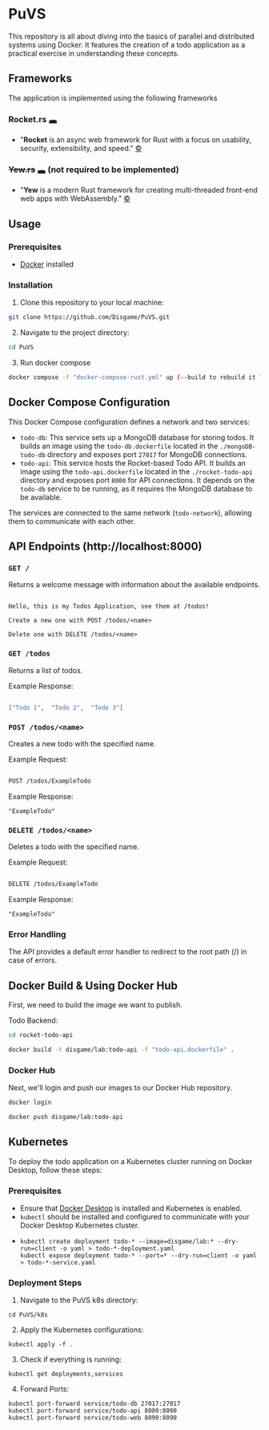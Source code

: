 # PuVS

This repository is all about diving into the basics of parallel and distributed systems using Docker. It features the creation of a todo application as a practical exercise in understanding these concepts.

## Frameworks

The application is implemented using the following frameworks

### Rocket.rs [🕳](https://rocket.rs)

* "**Rocket** is an async web framework for Rust with a focus on usability, security, extensibility, and speed." [©](https://github.com/rwf2/Rocket/tree/v0.5)

### ~~Yew.rs~~ [🕳](https://yew.rs) (not required to be implemented)

* "**Yew** is a modern Rust framework for creating multi-threaded front-end web apps with WebAssembly." [©](https://github.com/yewstack/yew)

## Usage

### Prerequisites

* [Docker](https://docs.docker.com/engine/install/) installed

### Installation

1. Clone this repository to your local machine:

```bash
git clone https://github.com/Disgame/PuVS.git
```

2. Navigate to the project directory:

```bash
cd PuVS
```

3. Run docker compose

```bash
docker compose -f "docker-compose-rust.yml" up (--build to rebuild it locally)
```

## Docker Compose Configuration

This Docker Compose configuration defines a network and two services:

- `todo-db`: This service sets up a MongoDB database for storing todos. It builds an image using the `todo-db.dockerfile` located in the `./mongoDB-todo-db` directory and exposes port `27017` for MongoDB connections.
- `todo-api`: This service hosts the Rocket-based Todo API. It builds an image using the `todo-api.dockerfile` located in the `./rocket-todo-api` directory and exposes port `8000` for API connections. It depends on the `todo-db` service to be running, as it requires the MongoDB database to be available.

The services are connected to the same network (`todo-network`), allowing them to communicate with each other.

## API Endpoints (http://localhost:8000)

### `GET /`

Returns a welcome message with information about the available endpoints.

```

Hello, this is my Todos Application, see them at /todos!

Create a new one with POST /todos/<name>

Delete one with DELETE /todos/<name>

```

### `GET /todos`

Returns a list of todos.

Example Response:

```json

["Todo 1",  "Todo 2",  "Todo 3"]

```

### `POST /todos/<name>`

Creates a new todo with the specified name.

Example Request:

```bash

POST /todos/ExampleTodo

```

Example Response:

```arduino
"ExampleTodo"
```

### `DELETE /todos/<name>`

Deletes a todo with the specified name.

Example Request:

```bash

DELETE /todos/ExampleTodo

```

Example Response:

```arduino
"ExampleTodo"
```

### Error Handling

The API provides a default error handler to redirect to the root path (/) in case of errors.

## Docker Build & Using Docker Hub

First, we need to build the image we want to publish.

Todo Backend:

```bash
cd rocket-todo-api

docker build -t disgame/lab:todo-api -f "todo-api.dockerfile" .
```

### Docker Hub

Next, we'll login and push our images to our Docker Hub repository.

```bash
docker login

docker push disgame/lab:todo-api
```

## Kubernetes

To deploy the todo application on a Kubernetes cluster running on Docker Desktop, follow these steps:

### Prerequisites

* Ensure that [Docker Desktop](https://www.docker.com/products/docker-desktop/) is installed and Kubernetes is enabled.
* `kubectl` should be installed and configured to communicate with your Docker Desktop Kubernetes cluster.
* ```
  kubectl create deployment todo-* --image=disgame/lab:* --dry-run=client -o yaml > todo-*-deployment.yaml
  kubectl expose deployment todo-* --port=* --dry-run=client -o yaml > todo-*-service.yaml
  ```

### Deployment Steps

1. Navigate to the PuVS k8s directory:

```
cd PuVS/k8s
```

2. Apply the Kubernetes configurations:

```
kubectl apply -f .
```

3. Check if everything is running:

```
kubectl get deployments,services
```

4. Forward Ports:

```
kubectl port-forward service/todo-db 27017:27017
kubectl port-forward service/todo-api 8000:8000
kubectl port-forward service/todo-web 8090:8090
```
